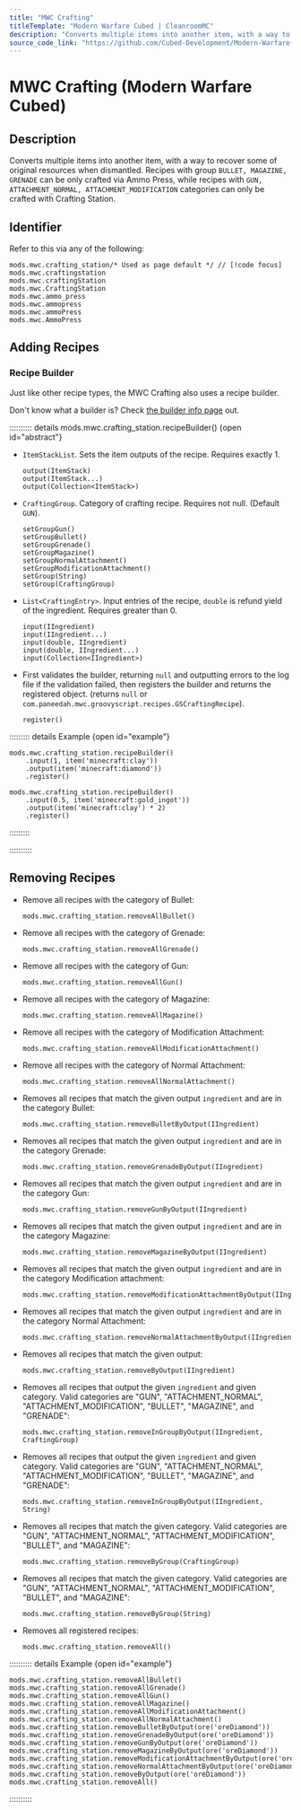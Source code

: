 ```yaml
---
title: "MWC Crafting"
titleTemplate: "Modern Warfare Cubed | CleanroomMC"
description: "Converts multiple items into another item, with a way to recover some of original resources when dismantled. Recipes with group `BULLET, MAGAZINE, GRENADE` can be only crafted via Ammo Press, while recipes with `GUN, ATTACHMENT_NORMAL, ATTACHMENT_MODIFICATION` categories can only be crafted with Crafting Station."
source_code_link: "https://github.com/Cubed-Development/Modern-Warfare-Cubed/blob/next/src/main/java/com/paneedah/mwc/groovyscript/script/CraftingStation.java"
---
```


# MWC Crafting (Modern Warfare Cubed)

## Description

Converts multiple items into another item, with a way to recover some of original resources when dismantled. Recipes with group `BULLET, MAGAZINE, GRENADE` can be only crafted via Ammo Press, while recipes with `GUN, ATTACHMENT_NORMAL, ATTACHMENT_MODIFICATION` categories can only be crafted with Crafting Station.

## Identifier

Refer to this via any of the following:

```groovy:no-line-numbers {1}
mods.mwc.crafting_station/* Used as page default */ // [!code focus]
mods.mwc.craftingstation
mods.mwc.craftingStation
mods.mwc.CraftingStation
mods.mwc.ammo_press
mods.mwc.ammopress
mods.mwc.ammoPress
mods.mwc.AmmoPress
```


## Adding Recipes

### Recipe Builder

Just like other recipe types, the MWC Crafting also uses a recipe builder.

Don't know what a builder is? Check [the builder info page](../../getting_started/builder.md) out.

:::::::::: details mods.mwc.crafting_station.recipeBuilder() {open id="abstract"}
- `ItemStackList`. Sets the item outputs of the recipe. Requires exactly 1.

    ```groovy:no-line-numbers
    output(ItemStack)
    output(ItemStack...)
    output(Collection<ItemStack>)
    ```

- `CraftingGroup`. Category of crafting recipe. Requires not null. (Default `GUN`).

    ```groovy:no-line-numbers
    setGroupGun()
    setGroupBullet()
    setGroupGrenade()
    setGroupMagazine()
    setGroupNormalAttachment()
    setGroupModificationAttachment()
    setGroup(String)
    setGroup(CraftingGroup)
    ```

- `List<CraftingEntry>`. Input entries of the recipe, `double` is refund yield of the ingredient. Requires greater than 0.

    ```groovy:no-line-numbers
    input(IIngredient)
    input(IIngredient...)
    input(double, IIngredient)
    input(double, IIngredient...)
    input(Collection<IIngredient>)
    ```

- First validates the builder, returning `null` and outputting errors to the log file if the validation failed, then registers the builder and returns the registered object. (returns `null` or `com.paneedah.mwc.groovyscript.recipes.GSCraftingRecipe`).

    ```groovy:no-line-numbers
    register()
    ```

::::::::: details Example {open id="example"}
```groovy:no-line-numbers
mods.mwc.crafting_station.recipeBuilder()
    .input(1, item('minecraft:clay'))
    .output(item('minecraft:diamond'))
    .register()

mods.mwc.crafting_station.recipeBuilder()
    .input(0.5, item('minecraft:gold_ingot'))
    .output(item('minecraft:clay') * 2)
    .register()
```

:::::::::

::::::::::

## Removing Recipes

- Remove all recipes with the category of Bullet:

    ```groovy:no-line-numbers
    mods.mwc.crafting_station.removeAllBullet()
    ```

- Remove all recipes with the category of Grenade:

    ```groovy:no-line-numbers
    mods.mwc.crafting_station.removeAllGrenade()
    ```

- Remove all recipes with the category of Gun:

    ```groovy:no-line-numbers
    mods.mwc.crafting_station.removeAllGun()
    ```

- Remove all recipes with the category of Magazine:

    ```groovy:no-line-numbers
    mods.mwc.crafting_station.removeAllMagazine()
    ```

- Remove all recipes with the category of Modification Attachment:

    ```groovy:no-line-numbers
    mods.mwc.crafting_station.removeAllModificationAttachment()
    ```

- Remove all recipes with the category of Normal Attachment:

    ```groovy:no-line-numbers
    mods.mwc.crafting_station.removeAllNormalAttachment()
    ```

- Removes all recipes that match the given output `ingredient` and are in the category Bullet:

    ```groovy:no-line-numbers
    mods.mwc.crafting_station.removeBulletByOutput(IIngredient)
    ```

- Removes all recipes that match the given output `ingredient` and are in the category Grenade:

    ```groovy:no-line-numbers
    mods.mwc.crafting_station.removeGrenadeByOutput(IIngredient)
    ```

- Removes all recipes that match the given output `ingredient` and are in the category Gun:

    ```groovy:no-line-numbers
    mods.mwc.crafting_station.removeGunByOutput(IIngredient)
    ```

- Removes all recipes that match the given output `ingredient` and are in the category Magazine:

    ```groovy:no-line-numbers
    mods.mwc.crafting_station.removeMagazineByOutput(IIngredient)
    ```

- Removes all recipes that match the given output `ingredient` and are in the category Modification attachment:

    ```groovy:no-line-numbers
    mods.mwc.crafting_station.removeModificationAttachmentByOutput(IIngredient)
    ```

- Removes all recipes that match the given output `ingredient` and are in the category Normal Attachment:

    ```groovy:no-line-numbers
    mods.mwc.crafting_station.removeNormalAttachmentByOutput(IIngredient)
    ```

- Removes all recipes that match the given output:

    ```groovy:no-line-numbers
    mods.mwc.crafting_station.removeByOutput(IIngredient)
    ```

- Removes all recipes that output the given `ingredient` and given category. Valid categories are "GUN", "ATTACHMENT_NORMAL", "ATTACHMENT_MODIFICATION", "BULLET", "MAGAZINE", and "GRENADE":

    ```groovy:no-line-numbers
    mods.mwc.crafting_station.removeInGroupByOutput(IIngredient, CraftingGroup)
    ```

- Removes all recipes that output the given `ingredient` and given category. Valid categories are "GUN", "ATTACHMENT_NORMAL", "ATTACHMENT_MODIFICATION", "BULLET", "MAGAZINE", and "GRENADE":

    ```groovy:no-line-numbers
    mods.mwc.crafting_station.removeInGroupByOutput(IIngredient, String)
    ```

- Removes all recipes that match the given category. Valid categories are "GUN", "ATTACHMENT_NORMAL", "ATTACHMENT_MODIFICATION", "BULLET", and "MAGAZINE":

    ```groovy:no-line-numbers
    mods.mwc.crafting_station.removeByGroup(CraftingGroup)
    ```

- Removes all recipes that match the given category. Valid categories are "GUN", "ATTACHMENT_NORMAL", "ATTACHMENT_MODIFICATION", "BULLET", and "MAGAZINE":

    ```groovy:no-line-numbers
    mods.mwc.crafting_station.removeByGroup(String)
    ```

- Removes all registered recipes:

    ```groovy:no-line-numbers
    mods.mwc.crafting_station.removeAll()
    ```

:::::::::: details Example {open id="example"}
```groovy:no-line-numbers
mods.mwc.crafting_station.removeAllBullet()
mods.mwc.crafting_station.removeAllGrenade()
mods.mwc.crafting_station.removeAllGun()
mods.mwc.crafting_station.removeAllMagazine()
mods.mwc.crafting_station.removeAllModificationAttachment()
mods.mwc.crafting_station.removeAllNormalAttachment()
mods.mwc.crafting_station.removeBulletByOutput(ore('oreDiamond'))
mods.mwc.crafting_station.removeGrenadeByOutput(ore('oreDiamond'))
mods.mwc.crafting_station.removeGunByOutput(ore('oreDiamond'))
mods.mwc.crafting_station.removeMagazineByOutput(ore('oreDiamond'))
mods.mwc.crafting_station.removeModificationAttachmentByOutput(ore('oreDiamond'))
mods.mwc.crafting_station.removeNormalAttachmentByOutput(ore('oreDiamond'))
mods.mwc.crafting_station.removeByOutput(ore('oreDiamond'))
mods.mwc.crafting_station.removeAll()
```

::::::::::

